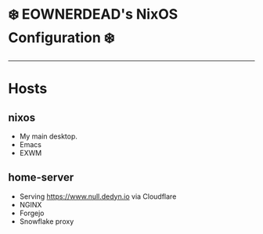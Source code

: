 # ❄️ EOWNERDEAD's NixOS Configuration ❄️
----------------------------------------

#  Hosts
## nixos
* My main desktop.
* Emacs
* EXWM
## home-server
* Serving https://www.null.dedyn.io via Cloudflare
* NGINX
* Forgejo
* Snowflake proxy

